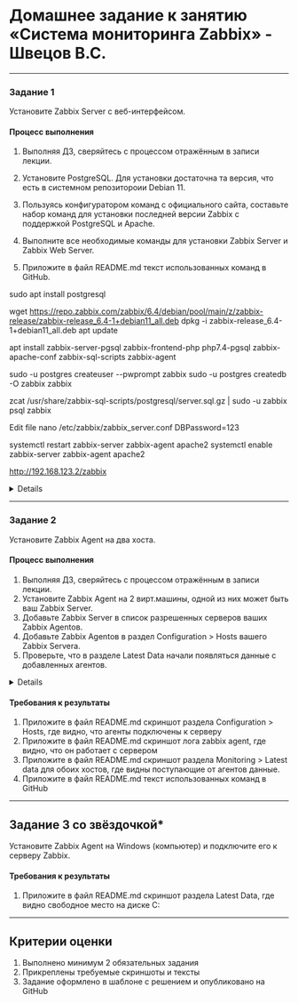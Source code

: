 # Домашнее задание к занятию «Система мониторинга Zabbix» - Швецов В.С.


---

### Задание 1 

Установите Zabbix Server с веб-интерфейсом.

#### Процесс выполнения
1. Выполняя ДЗ, сверяйтесь с процессом отражённым в записи лекции.
2. Установите PostgreSQL. Для установки достаточна та версия, что есть в системном репозитороии Debian 11.
3. Пользуясь конфигуратором команд с официального сайта, составьте набор команд для установки последней версии Zabbix с поддержкой PostgreSQL и Apache.
4. Выполните все необходимые команды для установки Zabbix Server и Zabbix Web Server.





2. Приложите в файл README.md текст использованных команд в GitHub.

 sudo apt install postgresql

 wget https://repo.zabbix.com/zabbix/6.4/debian/pool/main/z/zabbix-release/zabbix-release_6.4-1+debian11_all.deb
 dpkg -i zabbix-release_6.4-1+debian11_all.deb
 apt update

 apt install zabbix-server-pgsql zabbix-frontend-php php7.4-pgsql zabbix-apache-conf zabbix-sql-scripts zabbix-agent

 sudo -u postgres createuser --pwprompt zabbix
 sudo -u postgres createdb -O zabbix zabbix
 
 zcat /usr/share/zabbix-sql-scripts/postgresql/server.sql.gz | sudo -u zabbix psql zabbix
 
 Edit file nano /etc/zabbix/zabbix_server.conf
 DBPassword=123

 systemctl restart zabbix-server zabbix-agent apache2
 systemctl enable zabbix-server zabbix-agent apache2

 http://192.168.123.2/zabbix

<details>
 
![Screnshot](https://github.com/vladshvetsov/MyNetology/blob/main/JPG/smon-homeworks/hw-02/zabbix.jpeg)

</details>

---

### Задание 2 

Установите Zabbix Agent на два хоста.

#### Процесс выполнения
1. Выполняя ДЗ, сверяйтесь с процессом отражённым в записи лекции.
2. Установите Zabbix Agent на 2 вирт.машины, одной из них может быть ваш Zabbix Server.
3. Добавьте Zabbix Server в список разрешенных серверов ваших Zabbix Agentов.
4. Добавьте Zabbix Agentов в раздел Configuration > Hosts вашего Zabbix Servera.
5. Проверьте, что в разделе Latest Data начали появляться данные с добавленных агентов.

<details>

![Screnshot](https://github.com/vladshvetsov/MyNetology/blob/main/JPG/smon-homeworks/hw-02/hosts_added.jpeg)
![Screnshot](https://github.com/vladshvetsov/MyNetology/blob/main/JPG/smon-homeworks/hw-02/host1.jpeg)
![Screnshot](https://github.com/vladshvetsov/MyNetology/blob/main/JPG/smon-homeworks/hw-02/host2.jpeg)
![Screnshot](https://github.com/vladshvetsov/MyNetology/blob/main/JPG/smon-homeworks/hw-02/latest_data.jpeg)
![Screnshot](https://github.com/vladshvetsov/MyNetology/blob/main/JPG/smon-homeworks/hw-02/mon_hosts.jpeg)
![Screnshot](https://github.com/vladshvetsov/MyNetology/blob/main/JPG/smon-homeworks/hw-02/memory1.jpeg)
![Screnshot](https://github.com/vladshvetsov/MyNetology/blob/main/JPG/smon-homeworks/hw-02/memory2.jpeg)

</details>

#### Требования к результаты 
1. Приложите в файл README.md скриншот раздела Configuration > Hosts, где видно, что агенты подключены к серверу
2. Приложите в файл README.md скриншот лога zabbix agent, где видно, что он работает с сервером
3. Приложите в файл README.md скриншот раздела Monitoring > Latest data для обоих хостов, где видны поступающие от агентов данные.
4. Приложите в файл README.md текст использованных команд в GitHub

---
## Задание 3 со звёздочкой*
Установите Zabbix Agent на Windows (компьютер) и подключите его к серверу Zabbix.

#### Требования к результаты 
1. Приложите в файл README.md скриншот раздела Latest Data, где видно свободное место на диске C:
--- 

## Критерии оценки

1. Выполнено минимум 2 обязательных задания
2. Прикреплены требуемые скриншоты и тексты 
3. Задание оформлено в шаблоне с решением и опубликовано на GitHub
